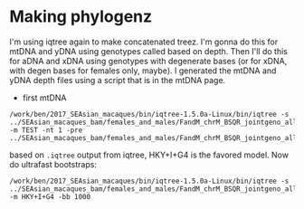 # Making phylogenz

I'm using iqtree again to make concatenated treez.  I'm gonna do this for mtDNA and yDNA using genotypes called based on depth.  Then I'll do this for aDNA and xDNA using genotypes with degenerate bases (or for xDNA, with degen bases for females only, maybe).  I generated the mtDNA and yDNA depth files using a script that is in the mtDNA page.

* first mtDNA

```
/work/ben/2017_SEAsian_macaques/bin/iqtree-1.5.0a-Linux/bin/iqtree -s ../SEAsian_macaques_bam/females_and_males/FandM_chrM_BSQR_jointgeno_allsites_filtered.vcf.gz_bydepth.nxs -m TEST -nt 1 -pre ../SEAsian_macaques_bam/females_and_males/FandM_chrM_BSQR_jointgeno_allsites_filtered.vcf.gz_bydepth.nxs_
```

based on `.iqtree` output from iqtree, HKY+I+G4 is the favored model.  Now do ultrafast bootstraps:

```
/work/ben/2017_SEAsian_macaques/bin/iqtree-1.5.0a-Linux/bin/iqtree -s ../SEAsian_macaques_bam/females_and_males/FandM_chrM_BSQR_jointgeno_allsites_filtered.vcf.gz_bydepth.nxs -m HKY+I+G4 -bb 1000
```
